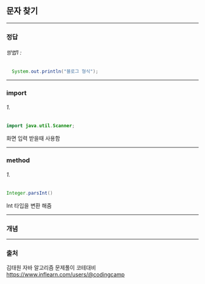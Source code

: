 ## 문자 찾기

---

### 정답

###### 방법1 :

```java
  System.out.println("블로그 형식");
```

---

### import

###### 1.

```java
import java.util.Scanner;
```

화면 입력 받을때 사용함

---

### method

###### 1.

```java
Integer.parsInt()
```

Int 타입을 변환 해줌

---

### 개념

---

### 출처

김태원 자바 알고리즘 문제풀이 코테대비  
<https://www.inflearn.com/users/@codingcamp>

